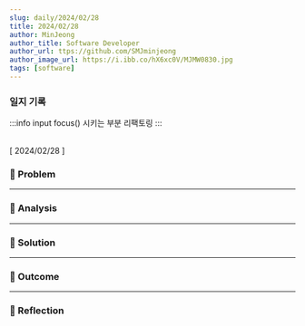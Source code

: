 ```yaml
---
slug: daily/2024/02/28
title: 2024/02/28
author: MinJeong
author_title: Software Developer
author_url: ttps://github.com/SMJminjeong
author_image_url: https://i.ibb.co/hX6xc0V/MJMW0830.jpg
tags: [software]
---
```


### 일지 기록

:::info
input focus() 시키는 부분 리팩토링
:::

<br/>
[ 2024/02/28 ]

### 🧐 Problem


---

### 👀 Analysis

---

### 🌈 Solution

---

### 🎯 Outcome

---

### 👼 Reflection
